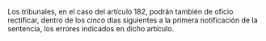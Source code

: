 Los tribunales, en el caso del artículo 182, podrán también de oficio rectificar, dentro de los cinco días siguientes a la primera notificación de la sentencia, los errores indicados en dicho artículo.